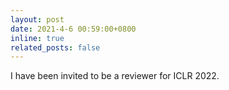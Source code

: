 ```yaml
---
layout: post
date: 2021-4-6 00:59:00+0800
inline: true
related_posts: false
---
```


I have been invited to be a reviewer for ICLR 2022.